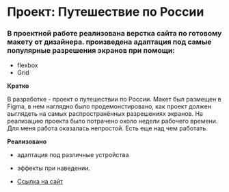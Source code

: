 # Проект: Путешествие по России

### В проектной работе реализована верстка сайта по готовому макету от дизайнера. произведена адаптация под самые популярные разрешения экранов при помощи: 
* flexbox
* Grid

**Кратко**

В разработке - проект о путешествии по России.
Макет был размещен в Figma, в нем наглядно было продемонстировано, как проект должен выглядеть на самых распространённых разрешениях экранов.
На реализацию проекта было потрачено около недели рабочего времени. Для меня работа оказалась непростой. Есть еще над чем работать.

**Реализовано**
* адаптация под различные устройства
* эффекты при наведении.

* [Ссылка на сайт](https://nikolayshapenkov.github.io/russian-travel/)

